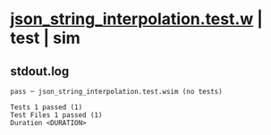 # [json_string_interpolation.test.w](../../../../../examples/tests/valid/json_string_interpolation.test.w) | test | sim

## stdout.log
```log
pass ─ json_string_interpolation.test.wsim (no tests)
 
Tests 1 passed (1)
Test Files 1 passed (1)
Duration <DURATION>
```


